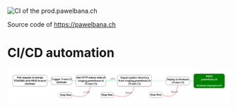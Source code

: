 ![CI of the prod.pawelbana.ch](https://github.com/pawlobanano/pawelbana.ch/workflows/CI%20of%20the%20prod.pawelbana.ch/badge.svg?branch=prod)

Source code of https://pawelbana.ch

# CI/CD automation
![Automation flow graph](automation-flow-graph-release-on-pawelbana-ch.png "Release on www.pawelbana.ch")
